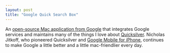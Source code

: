 ```yaml
---
layout: post
title: "Google Quick Search Box"
---
```


An [open-source Mac application from Google](http://code.google.com/p/qsb-mac "Google Quick Search Box") that integrates Google services and maintains many of the things I love about [Quicksilver](http://www.blacktree.com/ "Quicksilver"). Nicholas Jitkoff, who pioneered Quicksilver and [Google Mobile for iPhone](http://www.google.com/intl/en_us/mobile/apple/app.html "Google Mobile for iPhone"), continues to make Google a little better and a little mac-friendlier every day.
